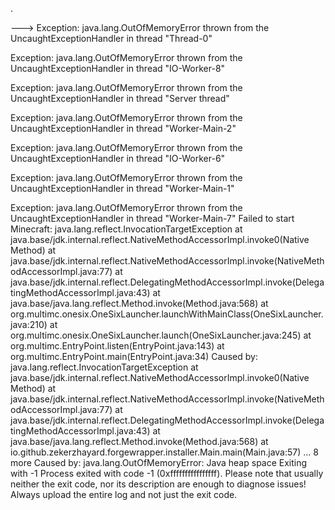 .




--->
Exception: java.lang.OutOfMemoryError thrown from the UncaughtExceptionHandler in thread "Thread-0"

Exception: java.lang.OutOfMemoryError thrown from the UncaughtExceptionHandler in thread "IO-Worker-8"

Exception: java.lang.OutOfMemoryError thrown from the UncaughtExceptionHandler in thread "Server thread"

Exception: java.lang.OutOfMemoryError thrown from the UncaughtExceptionHandler in thread "Worker-Main-2"

Exception: java.lang.OutOfMemoryError thrown from the UncaughtExceptionHandler in thread "IO-Worker-6"

Exception: java.lang.OutOfMemoryError thrown from the UncaughtExceptionHandler in thread "Worker-Main-1"

Exception: java.lang.OutOfMemoryError thrown from the UncaughtExceptionHandler in thread "Worker-Main-7"
Failed to start Minecraft:
java.lang.reflect.InvocationTargetException
	at java.base/jdk.internal.reflect.NativeMethodAccessorImpl.invoke0(Native Method)
	at java.base/jdk.internal.reflect.NativeMethodAccessorImpl.invoke(NativeMethodAccessorImpl.java:77)
	at java.base/jdk.internal.reflect.DelegatingMethodAccessorImpl.invoke(DelegatingMethodAccessorImpl.java:43)
	at java.base/java.lang.reflect.Method.invoke(Method.java:568)
	at org.multimc.onesix.OneSixLauncher.launchWithMainClass(OneSixLauncher.java:210)
	at org.multimc.onesix.OneSixLauncher.launch(OneSixLauncher.java:245)
	at org.multimc.EntryPoint.listen(EntryPoint.java:143)
	at org.multimc.EntryPoint.main(EntryPoint.java:34)
Caused by: java.lang.reflect.InvocationTargetException
	at java.base/jdk.internal.reflect.NativeMethodAccessorImpl.invoke0(Native Method)
	at java.base/jdk.internal.reflect.NativeMethodAccessorImpl.invoke(NativeMethodAccessorImpl.java:77)
	at java.base/jdk.internal.reflect.DelegatingMethodAccessorImpl.invoke(DelegatingMethodAccessorImpl.java:43)
	at java.base/java.lang.reflect.Method.invoke(Method.java:568)
	at io.github.zekerzhayard.forgewrapper.installer.Main.main(Main.java:57)
	... 8 more
Caused by: java.lang.OutOfMemoryError: Java heap space
Exiting with -1
Process exited with code -1 (0xffffffffffffffff).
Please note that usually neither the exit code, nor its description are enough to diagnose issues!
Always upload the entire log and not just the exit code.
